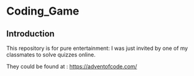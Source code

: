 ﻿# Coding_Game

## Introduction

This repository is for pure entertainment: I was just invited by one of my classmates to solve quizzes online.

They could be found at : <https://adventofcode.com/>
